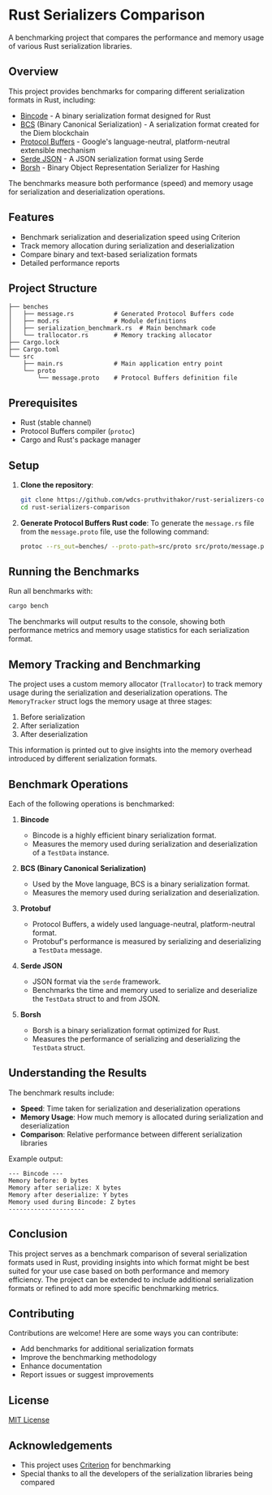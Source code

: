 # Rust Serializers Comparison

A benchmarking project that compares the performance and memory usage of various Rust serialization libraries.

## Overview

This project provides benchmarks for comparing different serialization formats in Rust, including:

- [Bincode](https://github.com/bincode-org/bincode) - A binary serialization format designed for Rust
- [BCS](https://github.com/diem/bcs) (Binary Canonical Serialization) - A serialization format created for the Diem blockchain
- [Protocol Buffers](https://github.com/stepancheg/rust-protobuf) - Google's language-neutral, platform-neutral extensible mechanism
- [Serde JSON](https://github.com/serde-rs/json) - A JSON serialization format using Serde
- [Borsh](https://github.com/near/borsh-rs) - Binary Object Representation Serializer for Hashing

The benchmarks measure both performance (speed) and memory usage for serialization and deserialization operations.

## Features

- Benchmark serialization and deserialization speed using Criterion
- Track memory allocation during serialization and deserialization
- Compare binary and text-based serialization formats
- Detailed performance reports

## Project Structure

```
├── benches
│   ├── message.rs           # Generated Protocol Buffers code
│   ├── mod.rs               # Module definitions
│   ├── serialization_benchmark.rs  # Main benchmark code
│   └── trallocator.rs       # Memory tracking allocator
├── Cargo.lock
├── Cargo.toml
└── src
    ├── main.rs              # Main application entry point
    └── proto
        └── message.proto    # Protocol Buffers definition file
```

## Prerequisites

- Rust (stable channel)
- Protocol Buffers compiler (`protoc`)
- Cargo and Rust's package manager

## Setup

1. **Clone the repository**:
   ```bash
   git clone https://github.com/wdcs-pruthvithakor/rust-serializers-comparison.git
   cd rust-serializers-comparison
   ```

2. **Generate Protocol Buffers Rust code**:
   To generate the `message.rs` file from the `message.proto` file, use the following command:
   ```bash
   protoc --rs_out=benches/ --proto-path=src/proto src/proto/message.proto
   ```

## Running the Benchmarks

Run all benchmarks with:

```bash
cargo bench
```

The benchmarks will output results to the console, showing both performance metrics and memory usage statistics for each serialization format.

## Memory Tracking and Benchmarking

The project uses a custom memory allocator (`Trallocator`) to track memory usage during the serialization and deserialization operations. The `MemoryTracker` struct logs the memory usage at three stages:
1. Before serialization
2. After serialization
3. After deserialization

This information is printed out to give insights into the memory overhead introduced by different serialization formats.

## Benchmark Operations

Each of the following operations is benchmarked:

1. **Bincode**
   - Bincode is a highly efficient binary serialization format.
   - Measures the memory used during serialization and deserialization of a `TestData` instance.

2. **BCS (Binary Canonical Serialization)**
   - Used by the Move language, BCS is a binary serialization format.
   - Measures the memory used during serialization and deserialization.

3. **Protobuf**
   - Protocol Buffers, a widely used language-neutral, platform-neutral format.
   - Protobuf's performance is measured by serializing and deserializing a `TestData` message.

4. **Serde JSON**
   - JSON format via the `serde` framework.
   - Benchmarks the time and memory used to serialize and deserialize the `TestData` struct to and from JSON.

5. **Borsh**
   - Borsh is a binary serialization format optimized for Rust.
   - Measures the performance of serializing and deserializing the `TestData` struct.


## Understanding the Results

The benchmark results include:

- **Speed**: Time taken for serialization and deserialization operations
- **Memory Usage**: How much memory is allocated during serialization and deserialization
- **Comparison**: Relative performance between different serialization libraries

Example output:

```
--- Bincode ---
Memory before: 0 bytes
Memory after serialize: X bytes
Memory after deserialize: Y bytes
Memory used during Bincode: Z bytes
---------------------
```

## Conclusion

This project serves as a benchmark comparison of several serialization formats used in Rust, providing insights into which format might be best suited for your use case based on both performance and memory efficiency. The project can be extended to include additional serialization formats or refined to add more specific benchmarking metrics.

## Contributing

Contributions are welcome! Here are some ways you can contribute:

- Add benchmarks for additional serialization formats
- Improve the benchmarking methodology
- Enhance documentation
- Report issues or suggest improvements

## License

[MIT License](LICENSE)

## Acknowledgements

- This project uses [Criterion](https://github.com/bheisler/criterion.rs) for benchmarking
- Special thanks to all the developers of the serialization libraries being compared

